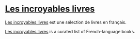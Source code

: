 # [Les incroyables livres](https://lesincroyableslivres.fr/)

[Les incroyables livres](https://lesincroyableslivres.fr/) est une sélection de livres en français.

[Les incroyables livres](https://lesincroyableslivres.fr/) is a curated list of French-language books.
